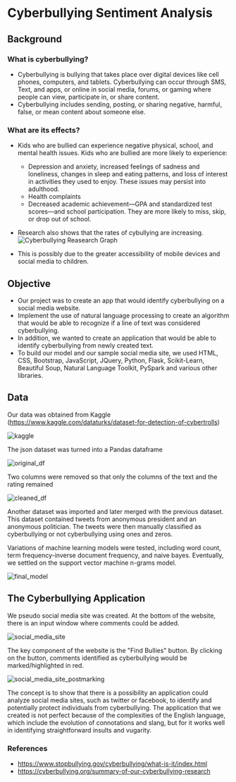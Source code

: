 # Cyberbullying Sentiment Analysis

## Background

### What is cyberbullying?
* Cyberbullying is bullying that takes place over digital devices like cell phones, computers, and tablets. Cyberbullying can occur through SMS, Text, and apps, or online in social media, forums, or gaming where people can view, participate in, or share content.
* Cyberbullying includes sending, posting, or sharing negative, harmful, false, or mean content about someone else.

### What are its effects?
* Kids who are bullied can experience negative physical, school, and mental health issues. Kids who are bullied are more likely to experience:
	* Depression and anxiety, increased feelings of sadness and loneliness, changes in sleep and eating patterns, and loss of interest in activities they used to enjoy. These issues may persist into adulthood.
	* Health complaints
	* Decreased academic achievement—GPA and standardized test scores—and school participation. They are more likely to miss, skip, or drop out of school.

* Research also shows that the rates of cybullying are increasing. 
![Cyberbullying Reasearch Graph](https://raw.githubusercontent.com/ajkim19/Cyberbullying_Sentiment_Analysis/master/misc/Cyberbullying_Victimization_all_studies_2019.jpg)
* This is possibly due to the greater accessibility of mobile devices and social media to children.


## Objective
* Our project was to create an app that would identify cyberbullying on a social media website.
* Implement the use of natural language processing to create an algorithm that would be able to recognize if a line of text was considered cyberbullying.
* In addition, we wanted to create an application that would be able to identify cyberbullying from newly created text.
* To build our model and our sample social media site, we used HTML, CSS, Bootstrap, JavaScript, JQuery, Python, Flask, Scikit-Learn, Beautiful Soup, Natural Language Toolkit, PySpark and various other libraries.


## Data
Our data was obtained from Kaggle (https://www.kaggle.com/dataturks/dataset-for-detection-of-cybertrolls)

![kaggle](https://raw.githubusercontent.com/ajkim19/Cyberbullying_Sentiment_Analysis/master/Resources/kaggle-logo-gray-300.png)

The json dataset was turned into a Pandas dataframe 

![original_df](https://raw.githubusercontent.com/ajkim19/Cyberbullying_Sentiment_Analysis/master/Resources/original_df.PNG)

Two columns were removed so that only the columns of the text and the rating remained

![cleaned_df](https://raw.githubusercontent.com/ajkim19/Cyberbullying_Sentiment_Analysis/master/Resources/cleaned_df.PNG)

Another dataset was imported and later merged with the previous dataset. This dataset contained tweets from anonymous president and an anonymous politician. The tweets were then manually classified as cyberbullying or not cyberbullying using ones and zeros.

Variations of machine learning models were tested, including word count, term frequency-inverse document frequency, and naive bayes. Eventually, we settled on the support vector machine n-grams model.

![final_model](https://raw.githubusercontent.com/ajkim19/Cyberbullying_Sentiment_Analysis/master/Resources/final_model.PNG)


## The Cyberbullying Application

We pseudo social media site was created. At the bottom of the website, there is an input window where comments could be added.

![social_media_site](https://raw.githubusercontent.com/ajkim19/Cyberbullying_Sentiment_Analysis/master/Resources/social_media_site.PNG)

The key component of the website is the "Find Bullies" button. By clicking on the button, comments identified as cyberbullying would be marked/highlighted in red.

![social_media_site_postmarking](https://raw.githubusercontent.com/ajkim19/Cyberbullying_Sentiment_Analysis/master/Resources/social_media_site_postmarking.PNG)

The concept is to show that there is a possibility an application could analyze social media sites, such as twitter or facebook, to identify and potentially protect individuals from cyberbullying.
The application that we created is not perfect because of the complexities of the English language, which include the evolution of connotations and slang, but for it works well in identifying straightforward insults and vugarity.




### References
* https://www.stopbullying.gov/cyberbullying/what-is-it/index.html
* https://cyberbullying.org/summary-of-our-cyberbullying-research

